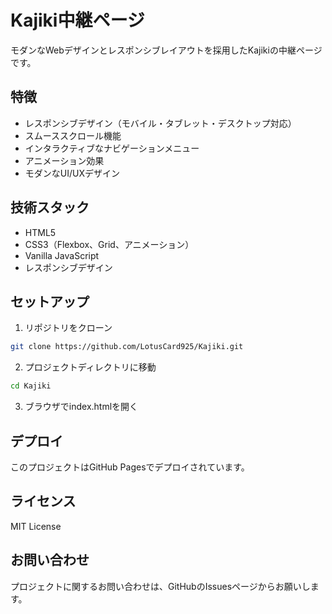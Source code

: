 # Kajiki中継ページ

モダンなWebデザインとレスポンシブレイアウトを採用したKajikiの中継ページです。

## 特徴

- レスポンシブデザイン（モバイル・タブレット・デスクトップ対応）
- スムーススクロール機能
- インタラクティブなナビゲーションメニュー
- アニメーション効果
- モダンなUI/UXデザイン

## 技術スタック

- HTML5
- CSS3（Flexbox、Grid、アニメーション）
- Vanilla JavaScript
- レスポンシブデザイン

## セットアップ

1. リポジトリをクローン
```bash
git clone https://github.com/LotusCard925/Kajiki.git
```

2. プロジェクトディレクトリに移動
```bash
cd Kajiki
```

3. ブラウザでindex.htmlを開く

## デプロイ

このプロジェクトはGitHub Pagesでデプロイされています。

## ライセンス

MIT License

## お問い合わせ

プロジェクトに関するお問い合わせは、GitHubのIssuesページからお願いします。
